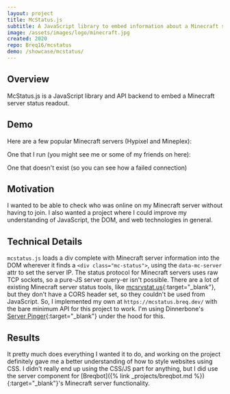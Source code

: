 ```yaml
---
layout: project
title: McStatus.js
subtitle: A JavaScript library to embed information about a Minecraft server into a website.
image: /assets/images/logo/minecraft.jpg
created: 2020
repo: Breq16/mcstatus
demo: /showcase/mcstatus/
---
```


<link rel="stylesheet" href="/assets/css/mcstatus.css">
<script type="text/javascript" src="https://github.breq.dev/mcstatus/mcstatus.js"></script>

## Overview

McStatus.js is a JavaScript library and API backend to embed a Minecraft server status readout.

## Demo

Here are a few popular Minecraft servers (Hypixel and Mineplex):

<div class="mc-status" data-mc-server="mc.hypixel.net"></div>

<div class="mc-status" data-mc-server="us.mineplex.com"></div>

One that I run (you might see me or some of my friends on here):

<div class="mc-status" data-mc-server="breq.dev"></div>

One that doesn't exist (so you can see how a failed connection)

<div class="mc-status" data-mc-server="not-a-real-server.example.com"></div>

## Motivation

I wanted to be able to check who was online on my Minecraft server without having to join. I also wanted a project where I could improve my understanding of JavaScript, the DOM, and web technologies in general.

## Technical Details

`mcstatus.js` loads a div complete with Minecraft server information into the DOM wherever it finds a `<div class="mc-status">`, using the `data-mc-server` attr to set the server IP. The status protocol for Minecraft servers uses raw TCP sockets, so a pure-JS server query-er isn't possible. There are a lot of existing Minecraft server status tools, like [mcsrvstat.us](https://api.mcsrvstat.us/){:target="_blank"}, but they don't have a CORS header set, so they couldn't be used from JavaScript. So, I implemented my own at `https://mcstatus.breq.dev/` with the bare minimum API for this project to work. I'm using Dinnerbone's [Server Pinger](https://github.com/Dinnerbone/mcstatus){:target="_blank"} under the hood for this.

## Results

It pretty much does everything I wanted it to do, and working on the project definitely gave me a better understanding of how to style websites using CSS. I didn't really end up using the CSS/JS part for anything, but I did use the server component for [Breqbot]({% link _projects/breqbot.md %}){:target="_blank"}'s Minecraft server functionality.
